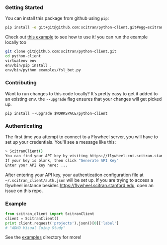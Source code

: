 ### Getting Started
You can install this package from github using `pip`:
```bash
pip install -e git+git@github.com:scitran/python-client.git#egg=scitran_client
```

Check out [this example](examples/fsl_bet.py) to see how to use it! you can run the example locally too
```bash
git clone git@github.com:scitran/python-client.git
cd python-client
virtualenv env
env/bin/pip install .
env/bin/python examples/fsl_bet.py
```

### Contributing
Want to run changes to this code locally? It's pretty easy to get it added to an existing env. the `--upgrade` flag
ensures that your changes will get picked up.
```
pip install --upgrade $WORKSPACE/python-client
```

### Authenticating

The first time you attempt to connect to a Flywheel server, you will have to set up
your credentials. You'll see a message like this:

```bash
> ScitranClient()
You can find your API key by visiting https://flywheel-cni.scitran.stanford.edu/#/profile and scrolling to the bottom of the page.
If your key is blank, then click "Generate API Key"
Enter your API key here: ...
```

After entering your API key, your authentication configuration file at `~/.scitran_client/auth.json`
will be set up. If you are trying to access a flywheel instance besides https://flywheel.scitran.stanford.edu, open an issue on this repo.


### Example
```python
from scitran_client import ScitranClient
client = ScitranClient()
print client.request('projects').json()[0]['label']
# "ADHD Visual Cuing Study"
```
See the [examples](examples) directory for more!
